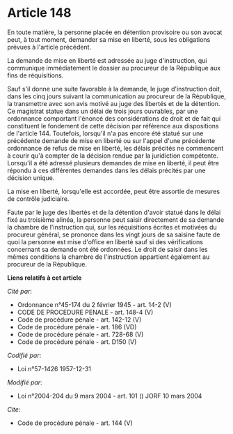 # Article 148

En toute matière, la personne placée en détention provisoire ou son avocat peut, à tout moment, demander sa mise en liberté,
sous les obligations prévues à l'article précédent. 

La demande de mise en liberté est adressée au juge d'instruction, qui communique immédiatement le dossier au procureur de la
République aux fins de réquisitions. 

Sauf s'il donne une suite favorable à la demande, le juge d'instruction doit, dans les cinq jours suivant la communication au
procureur de la République, la transmettre avec son avis motivé au juge des libertés et de la détention. Ce magistrat statue
dans un délai de trois jours ouvrables, par une ordonnance comportant l'énoncé des considérations de droit et de fait qui
constituent le fondement de cette décision par référence aux dispositions de l'article 144. Toutefois, lorsqu'il n'a pas
encore été statué sur une précédente demande de mise en liberté ou sur l'appel d'une précédente ordonnance de refus de mise
en liberté, les délais précités ne commencent à courir qu'à compter de la décision rendue par la juridiction compétente.
Lorsqu'il a été adressé plusieurs demandes de mise en liberté, il peut être répondu à ces différentes demandes dans les
délais précités par une décision unique. 

La mise en liberté, lorsqu'elle est accordée, peut être assortie de mesures de contrôle judiciaire. 

Faute par le juge des libertés et de la détention d'avoir statué dans le délai fixé au troisième alinéa, la personne peut
saisir directement de sa demande la chambre de l'instruction qui, sur les réquisitions écrites et motivées du procureur
général, se prononce dans les vingt jours de sa saisine faute de quoi la personne est mise d'office en liberté sauf si des
vérifications concernant sa demande ont été ordonnées. Le droit de saisir dans les mêmes conditions la chambre de
l'instruction appartient également au procureur de la République.

**Liens relatifs à cet article**

_Cité par_:

  - Ordonnance n°45-174 du 2 février 1945 - art. 14-2 (V)
  - CODE DE PROCEDURE PENALE - art. 148-4 (V)
  - Code de procédure pénale - art. 142-12 (V)
  - Code de procédure pénale - art. 186 (VD)
  - Code de procédure pénale - art. 728-68 (V)
  - Code de procédure pénale - art. D150 (V)

_Codifié par_:

  - Loi n°57-1426 1957-12-31

_Modifié par_:

  - Loi n°2004-204 du 9 mars 2004 - art. 101 () JORF 10 mars 2004

_Cite_:

  - Code de procédure pénale - art. 144 (V)

